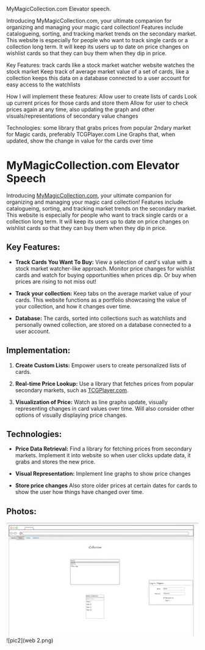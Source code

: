 MyMagicCollection.com Elevator speech.

Introducing MyMagicCollection.com, your ultimate companion for organizing and managing your magic card collection! Features include catalogueing, sorting, and tracking market trends on the secondary market. This website is especially for people who want to track single cards or a collection long term.  It will keep its users up to date on price changes on wishlist cards so that they can buy them when they dip in price.


Key Features:
track cards like a stock market watcher website watches the stock market
Keep track of average market value of a set of cards, like a collection
keeps this data on a database connected to a user account for easy access to the watchlists

How I will implement these features:
Allow user to create lists of cards
Look up current prices for those cards and store them
Allow for user to check prices again at any time, also updating the graph and other visuals/representations of secondary value changes

Technologies:
some library that grabs prices from popular 2ndary market for Magic cards, preferably TCGPlayer.com
Line Graphs that, when updated, show the change in value for the cards over time

# MyMagicCollection.com Elevator Speech

Introducing [MyMagicCollection.com](https://www.mymagiccollection.com), your ultimate companion for organizing and managing your magic card collection! Features include catalogueing, sorting, and tracking market trends on the secondary market. This website is especially for people who want to track single cards or a collection long term.  It will keep its users up to date on price changes on wishlist cards so that they can buy them when they dip in price.

## Key Features:

- **Track Cards You Want To Buy:**
  View a selection of card's value with a stock market watcher-like approach. Monitor price changes for wishlist cards and watch for buying opportunities when prices dip.  Or buy when prices are rising to not miss out!

- **Track your collection:**
  Keep tabs on the average market value of your cards.  This website functions as a portfolio showcasing the value of your collection, and how it changes over time.

- **Database:**
  The cards, sorted into collections such as watchlists and personally owned collection, are stored on a database connected to a user account.

## Implementation:

1. **Create Custom Lists:**
   Empower users to create personalized lists of cards.

2. **Real-time Price Lookup:**
   Use a library that fetches prices from popular secondary markets, such as [TCGPlayer.com](https://www.tcgplayer.com).

3. **Visualization of Price:**
   Watch as line graphs update, visually representing changes in card values over time. Will also consider other options of visually displaying price changes.

## Technologies:

- **Price Data Retrieval:**
  Find a library for fetching prices from secondary markets.  Implement it into website so when user clicks update data, it grabs and stores the new price. 

- **Visual Representation:**
  Implement line graphs to show price changes

- **Store price changes**
  Also store older prices at certain dates for cards to show the user how things have changed over time.

## Photos:
![pic1](web1.png)
![pic2](web 2.png)
 
  
